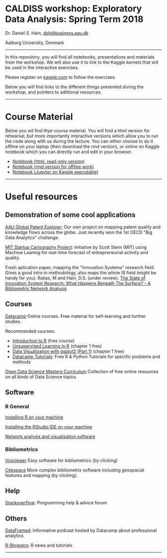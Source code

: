 # CALDISS workshop: Exploratory Data Analysis: Spring Term 2018

Dr. Daniel S. Hain, dsh@business.aau.dk

Aalborg University, Denmark

---

In this repository, you will find all notebooks, presentations and materials from the workshop. We will also use it to link to the Kaggle kernels that will be used in the interactive exercises.

Please register on [kaggle.com](https://www.kaggle.com) to follow the exercises.

Below you will find links to the different things presented during the workshop, and pointers to adittional resources.

---

# Course Material

Below you wil find thye course material. You will find a html version for rehearsal, but more importantly interactive versions which allow you to run the code along with us during the lecture. You can either choose to do it offline on your laptop (then download the rmd version), or online on Kaggle notebook which you can directly run and edit in your browser.

* [Notebook (html, read-only version)](https://raw.githack.com/daniel-hain/CALDISS_WS_exploratory_analysis/master/notebooks/1_data_munging.html)
* [Notebook (rmd version for offline work)](https://raw.githubusercontent.com/daniel-hain/CALDISS_WS_exploratory_analysis/master/notebooks/1_data_munging.Rmd)
* [Notebook (Jupyter on Kaggle executable)](https://www.kaggle.com/danielhain/caldiss-spring-2019-data-munging)

---

# Useful resources

## Demonstration of some cool applications

[AAU Global Patent Explorer](http://gpxp.org/): Our own project on mapping patent quality and knowledge flows across the globe. Just recently won the 1st OECD "Big Data Analytics" challange.

[MIT Startup Cartography Project](https://www.startupmaps.us/home): Initiative by Scott Stern (MIT) using Machine Leaning for real-time forecast of entrepreneurial activity and quality.

Fresh aplication paper, mapping the "Innovation Systems" research field. Gives a good intro in methodology, also maps the whole IS field (might be handy for you):
Rakas, M and Hain, D.S. (under review). [The State of Innovation System Research: What Happens Beneath The Surface? – A Bibliometric Network Analysis](https://raw.githack.com/daniel-hain/transitions_bibliometrics_2019/master/docs/The_Development_of_Innovation_System_Research_R_R1.pdf)  


## Courses

[Datacamp](https://datacamp.com)
Online courses. Free material for self-learning and further studies.

Recommended courses:
- [Introduction to R](https://www.datacamp.com/courses/free-introduction-to-r) (free course)
- [Unsupervised Learning in R](https://www.datacamp.com/courses/unsupervised-learning-in-r) (chapter 1 free)
- [Data Visualization with ggplot2 (Part 1)](https://www.datacamp.com/courses/data-visualization-with-ggplot2-1) (chapter 1 free)
- [Datacamp Tutorials](https://www.datacamp.com/community/tutorials): Free R & Python Tutorials for specific problems and methods


[Open Data Science Masters Curriculum](http://datasciencemasters.org/)
Collection of free online resources on all kinds of Data Science topics.

## Software

### R General

[Installing R on your machine](https://www.datacamp.com/community/tutorials/installing-R-windows-mac-ubuntu/)

[Installing the RStudio IDE on your machine](https://www.rstudio.com/products/rstudio/download/#download)

[Network analysis and visualization software](https://gephi.org/)

### Bibliometrics

[Vosviewer](http://www.vosviewer.com/)
Easy software for bibliometrics (by clicking)

[Citespace](http://cluster.cis.drexel.edu/~cchen/citespace/)
More complex bibliometrix software including geospacial features and mapping (by clicking).


## Help

[Stackoverflow](https://stackoverflow.com): Programming help & advice forum

## Others

[DataFramed](https://www.datacamp.com/community/podcast): Informative podcast hosted by Datacamp about professional analytics

[R-Bloggers](https://www.r-bloggers.com/): R news and tutorials

---

